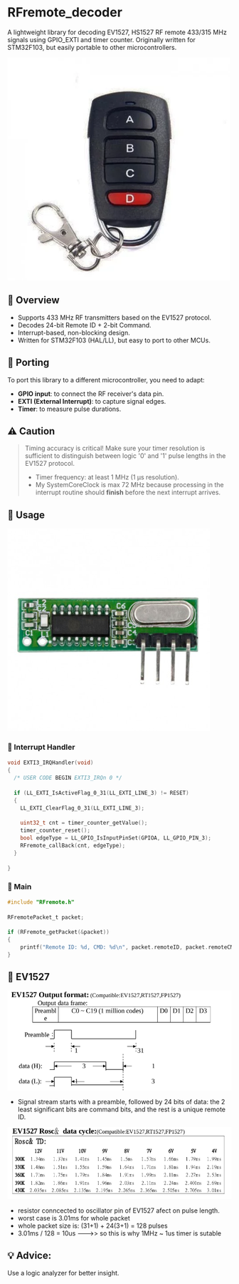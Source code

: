 # RFremote_decoder
A lightweight library for decoding EV1527, HS1527 RF remote 433/315 MHz signals using GPIO_EXTI and timer counter. Originally written for STM32F103, but easily portable to other microcontrollers.

![](doc/remote.jpeg)

## 📡 Overview

- Supports 433 MHz RF transmitters based on the EV1527 protocol.
- Decodes 24-bit Remote ID + 2-bit Command.
- Interrupt-based, non-blocking design.
- Written for STM32F103 (HAL/LL), but easy to port to other MCUs.

## 🔧 Porting

To port this library to a different microcontroller, you need to adapt:

- **GPIO input**: to connect the RF receiver's data pin.
- **EXTI (External Interrupt)**: to capture signal edges.
- **Timer**: to measure pulse durations.

## ⚠️ Caution

> Timing accuracy is critical! Make sure your timer resolution is sufficient to distinguish between logic '0' and '1' pulse lengths in the EV1527 protocol.  
> - Timer frequency: at least 1 MHz (1 µs resolution).  
> - My SystemCoreClock is max 72 MHz because processing in the interrupt routine should **finish** before the next interrupt arrives.


## 🚀 Usage
![receiver](doc/rxh22.png)

### 🔧 Interrupt Handler
```c
void EXTI3_IRQHandler(void)
{
  /* USER CODE BEGIN EXTI3_IRQn 0 */

  if (LL_EXTI_IsActiveFlag_0_31(LL_EXTI_LINE_3) != RESET)
  {
    LL_EXTI_ClearFlag_0_31(LL_EXTI_LINE_3);
    
    uint32_t cnt = timer_counter_getValue();
    timer_counter_reset();
    bool edgeType = LL_GPIO_IsInputPinSet(GPIOA, LL_GPIO_PIN_3);
    RFremote_callBack(cnt, edgeType);
  }

}
```
### 🔧 Main
```c
#include "RFremote.h"

RFremotePacket_t packet;

if (RFremote_getPacket(&packet))
{
    printf("Remote ID: %d, CMD: %d\n", packet.remoteID, packet.remoteCMD);
}
```

## 🧠 EV1527
![](doc/signaling.png)

 - Signal stream starts with a preamble, followed by 24 bits of data: the 2 least significant bits are command bits, and the rest is a unique remote ID.



![](doc/R-oscilator.png)
 - resistor conncected to oscillator pin of EV1527 afect on pulse length.
 - worst case is 3.01ms for whole packet
 - whole packet size is: (31+1) + 24(3+1) = 128 pulses
 - 3.01ms / 128 = 10us --->> so this is why 1MHz ~ 1us timer is sutable
  
  ## 💡 Advice:
Use a logic analyzer for better insight.